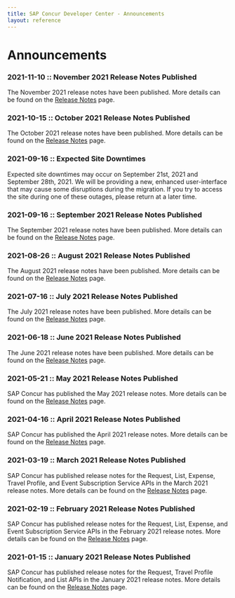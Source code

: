 ```yaml
---
title: SAP Concur Developer Center - Announcements
layout: reference
---
```

# Announcements

### 2021-11-10 :: November 2021 Release Notes Published

The November 2021 release notes have been published. More details can be found on the [Release Notes](https://developer.concur.com/tools-support/release-notes/index.html) page.

### 2021-10-15 :: October 2021 Release Notes Published

The October 2021 release notes have been published. More details can be found on the [Release Notes](https://developer.concur.com/tools-support/release-notes/index.html) page.

### 2021-09-16 :: Expected Site Downtimes

Expected site downtimes may occur on September 21st, 2021 and September 28th, 2021. We will be providing a new, enhanced user-interface that may cause some disruptions during the migration. If you try to access the site during one of these outages, please return at a later time.

### 2021-09-16 :: September 2021 Release Notes Published

The September 2021 release notes have been published. More details can be found on the [Release Notes](https://developer.concur.com/tools-support/release-notes/index.html) page.

### 2021-08-26 :: August 2021 Release Notes Published

The August 2021 release notes have been published. More details can be found on the [Release Notes](https://developer.concur.com/tools-support/release-notes/index.html) page.

### 2021-07-16 :: July 2021 Release Notes Published

The July 2021 release notes have been published. More details can be found on the [Release Notes](https://developer.concur.com/tools-support/release-notes/index.html) page.

### 2021-06-18 :: June 2021 Release Notes Published

The June 2021 release notes have been published. More details can be found on the [Release Notes](https://developer.concur.com/tools-support/release-notes/index.html) page.

### 2021-05-21 :: May 2021 Release Notes Published

SAP Concur has published the May 2021 release notes. More details can be found on the [Release Notes](https://developer.concur.com/tools-support/release-notes/index.html) page.

### 2021-04-16 :: April 2021 Release Notes Published

SAP Concur has published the April 2021 release notes. More details can be found on the [Release Notes](https://developer.concur.com/tools-support/release-notes/index.html) page.

### 2021-03-19 :: March 2021 Release Notes Published

SAP Concur has published release notes for the Request, List, Expense, Travel Profile, and Event Subscription Service APIs in the March 2021 release notes. More details can be found on the [Release Notes](https://developer.concur.com/tools-support/release-notes/index.html) page.

### 2021-02-19 :: February 2021 Release Notes Published

SAP Concur has published release notes for the Request, List, Expense, and Event Subscription Service APIs in the February 2021 release notes. More details can be found on the [Release Notes](https://developer.concur.com/tools-support/release-notes/index.html) page.

### 2021-01-15 :: January 2021 Release Notes Published

SAP Concur has published release notes for the Request, Travel Profile Notification, and List APIs in the January 2021 release notes. More details can be found on the [Release Notes](https://developer.concur.com/tools-support/release-notes/index.html) page.
